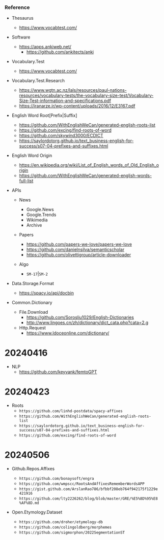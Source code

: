 
### Reference

- Thesaurus
	- https://www.vocabtest.com/


- Software
	- https://apps.ankiweb.net/
		- https://github.com/ankitects/anki
		
- Vocabulary.Test
	- https://www.vocabtest.com/
	

- Vocabulary.Test.Research
	- https://www.wgtn.ac.nz/lals/resources/paul-nations-resources/vocabulary-tests/the-vocabulary-size-test/Vocabulary-Size-Test-information-and-specifications.pdf
	- https://iranarze.ir/wp-content/uploads/2016/12/E3167.pdf


- English Word Root[Prefix|Suffix]
    - https://github.com/WithEnglishWeCan/generated-english-roots-list
    - https://github.com/excing/find-roots-of-word
    - https://github.com/skywind3000/ECDICT
    - https://saylordotorg.github.io/text_business-english-for-success/s07-04-prefixes-and-suffixes.html


- English Word Origin
    - https://en.wikipedia.org/wiki/List_of_English_words_of_Old_English_origin
    - https://github.com/WithEnglishWeCan/generated-english-words-full-list


- APIs
    - News
        - Google.News
        - Google.Trends
        - Wikimedia
        - Archive
    - Papers
        - https://github.com/papers-we-love/papers-we-love
        - https://github.com/danielnsilva/semanticscholar
        - https://github.com/olivettigroup/article-downloader


    - Algo
        - `SM-17`|`SM-2`


- Data.Storage.Format
    - https://spacy.io/api/docbin


- Common.Dictionary
    - File.Download
        - https://github.com/Sorosliu1029/English-Dictionaries
        - http://www.lingoes.cn/zh/dictionary/dict_cata.php?cata=2.g
    - Http.Request
        - https://www.ldoceonline.com/dictionary/


# 20240416

- NLP
    - https://github.com/keyvank/femtoGPT


# 20240423

- Roots
    - `https://github.com/linhd-postdata/spacy-affixes`
    - `https://github.com/WithEnglishWeCan/generated-english-roots-list`
    - `https://saylordotorg.github.io/text_business-english-for-success/s07-04-prefixes-and-suffixes.html`
    - `https://github.com/excing/find-roots-of-word`

   
# 20240506

- Github.Repos.Affixes
    - `https://github.com/bonaysoft/engra`
    - `https://github.com/wmpscc/RootsAndAffixesRememberWordsAPP`
    - `https://gist.github.com/ArslanRao786/bfbbf208eb764f942175f1229e421916`
    - `https://github.com/lty2226262/blog/blob/master/GRE/%E5%8D%95%E8%AF%8D.md`

- Open.Etymology.Dataset
    - `https://github.com/droher/etymology-db`
    - `https://github.com/colingoldberg/morphemes`
    - `https://github.com/sigmorphon/2022SegmentationST`




